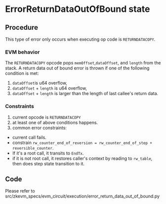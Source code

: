 # ErrorReturnDataOutOfBound state

## Procedure

This type of error only occurs when executing op code is `RETURNDATACOPY`.

### EVM behavior

The `RETURNDATACOPY` opcode pops `memOffset`,`dataOffset`, and `length` from the stack. A return data out of bound error is thrown if one of the following condition is met: 
1. `dataOffset`is u64 overflow, 
2. `dataOffset` + `length` is u64 overflow,
3. `dataOffset` + `length` is larger than the length of last callee's return data.

### Constraints
1. current opcode is `RETURNDATACOPY`
2. at least one of above conditions happens.
3. common error constraints: 
  - current call fails. 
  - constrain `rw_counter_end_of_reversion = rw_counter_end_of_step + reversible_counter`.
  - If it's a root call, it transits to `EndTx`.
  - if it is not root call, it restores caller's context by reading to `rw_table`, then does step state transition to it.

## Code

  Please refer to src/zkevm_specs/evm_circuit/execution/error_return_data_out_of_bound.py